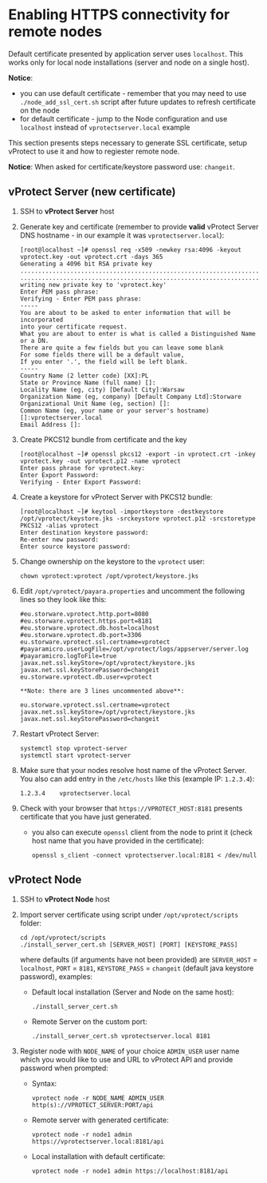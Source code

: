 # Enabling HTTPS connectivity for remote nodes

Default certificate presented by application server uses `localhost`. This works only for local node installations \(server and node on a single host\).

**Notice**:

* you can use default certificate - remember that you may need to use `./node_add_ssl_cert.sh` script after future updates to refresh certificate on the node
* for default certificate - jump to the Node configuration and use `localhost` instead of `vprotectserver.local` example

This section presents steps necessary to generate SSL certificate, setup vProtect to use it and how to regiester remote node.

**Notice**: When asked for certificate/keystore password use: `changeit`.

## vProtect Server \(new certificate\)

1. SSH to **vProtect Server** host
2. Generate key and certificate \(remember to provide **valid** vProtect Server DNS hostname - in our example it was `vprotectserver.local`\):

   ```text
   [root@localhost ~]# openssl req -x509 -newkey rsa:4096 -keyout vprotect.key -out vprotect.crt -days 365
   Generating a 4096 bit RSA private key
   ...............................................................................++
   .............................................................................................................................................................................................................................................................................................................................................++
   writing new private key to 'vprotect.key'
   Enter PEM pass phrase:
   Verifying - Enter PEM pass phrase:
   -----
   You are about to be asked to enter information that will be incorporated
   into your certificate request.
   What you are about to enter is what is called a Distinguished Name or a DN.
   There are quite a few fields but you can leave some blank
   For some fields there will be a default value,
   If you enter '.', the field will be left blank.
   -----
   Country Name (2 letter code) [XX]:PL
   State or Province Name (full name) []:
   Locality Name (eg, city) [Default City]:Warsaw
   Organization Name (eg, company) [Default Company Ltd]:Storware
   Organizational Unit Name (eg, section) []:
   Common Name (eg, your name or your server's hostname) []:vprotectserver.local
   Email Address []:
   ```

3. Create PKCS12 bundle from certificate and the key

   ```text
   [root@localhost ~]# openssl pkcs12 -export -in vprotect.crt -inkey vprotect.key -out vprotect.p12 -name vprotect
   Enter pass phrase for vprotect.key:
   Enter Export Password:
   Verifying - Enter Export Password:
   ```

4. Create a keystore for vProtect Server with PKCS12 bundle:

   ```text
   [root@localhost ~]# keytool -importkeystore -destkeystore /opt/vprotect/keystore.jks -srckeystore vprotect.p12 -srcstoretype PKCS12 -alias vprotect
   Enter destination keystore password:  
   Re-enter new password: 
   Enter source keystore password:
   ```

5. Change ownership on the keystore to the `vprotect` user:

   ```text
   chown vprotect:vprotect /opt/vprotect/keystore.jks
   ```

6. Edit `/opt/vprotect/payara.properties` and uncomment the following lines so they look like this:

   ```text
   #eu.storware.vprotect.http.port=8080
   #eu.storware.vprotect.https.port=8181
   #eu.storware.vprotect.db.host=localhost
   #eu.storware.vprotect.db.port=3306
   eu.storware.vprotect.ssl.certname=vprotect
   #payaramicro.userLogFile=/opt/vprotect/logs/appserver/server.log
   #payaramicro.logToFile=true
   javax.net.ssl.keyStore=/opt/vprotect/keystore.jks
   javax.net.ssl.keyStorePassword=changeit
   eu.storware.vprotect.db.user=vprotect
   ```

   ```text
   **Note: there are 3 lines uncommented above**:
   ```

   ```text
   eu.storware.vprotect.ssl.certname=vprotect
   javax.net.ssl.keyStore=/opt/vprotect/keystore.jks
   javax.net.ssl.keyStorePassword=changeit
   ```

7. Restart vProtect Server:

   ```text
   systemctl stop vprotect-server
   systemctl start vprotect-server
   ```

8. Make sure that your nodes resolve host name of the vProtect Server. You also can add entry in the `/etc/hosts` like this \(example IP: `1.2.3.4`\):

   ```text
   1.2.3.4    vprotectserver.local
   ```

9. Check with your browser that `https://VPROTECT_HOST:8181` presents certificate that you have just generated.
   * you also can execute `openssl` client from the node to print it \(check host name that you have provided in the certificate\):

     ```text
     openssl s_client -connect vprotectserver.local:8181 < /dev/null
     ```

## vProtect Node

1. SSH to **vProtect Node** host
2. Import server certificate using script under `/opt/vprotect/scripts` folder:

   ```text
   cd /opt/vprotect/scripts
   ./install_server_cert.sh [SERVER_HOST] [PORT] [KEYSTORE_PASS]
   ```

   where defaults \(if arguments have not been provided\) are `SERVER_HOST` = `localhost`, `PORT` = `8181`, `KEYSTORE_PASS` = `changeit` \(default java keystore password\), examples:

   * Default local installation \(Server and Node on the same host\):

     ```text
     ./install_server_cert.sh
     ```

   * Remote Server on the custom port:

     ```text
     ./install_server_cert.sh vprotectserver.local 8181
     ```

3. Register node with `NODE_NAME` of your choice `ADMIN_USER` user name which you would like to use and URL to vProtect API and provide password when prompted:
   * Syntax:

     ```text
     vprotect node -r NODE_NAME ADMIN_USER http(s)://VPROTECT_SERVER:PORT/api
     ```

   * Remote server with generated certificate:

     ```text
     vprotect node -r node1 admin https://vprotectserver.local:8181/api
     ```

   * Local installation with default certificate:

     ```text
     vprotect node -r node1 admin https://localhost:8181/api
     ```

